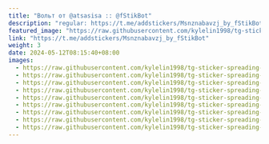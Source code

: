 ```yaml
---
title: "Вольт от @atsasisa :: @fStikBot"
description: "regular: https://t.me/addstickers/Msnznabavzj_by_fStikBot"
featured_image: "https://raw.githubusercontent.com/kylelin1998/tg-sticker-spreading-worldwide-images/main/img/cf59da6e-c303-445e-9aa9-43a798e903db.jpg"
link: "https://t.me/addstickers/Msnznabavzj_by_fStikBot"
weight: 3
date: 2024-05-12T08:15:40+08:00
images:
  - https://raw.githubusercontent.com/kylelin1998/tg-sticker-spreading-worldwide-images/main/img/cf59da6e-c303-445e-9aa9-43a798e903db.jpg
  - https://raw.githubusercontent.com/kylelin1998/tg-sticker-spreading-worldwide-images/main/img/a4f64548-742a-4b29-92f0-714989c8d4ac.jpg
  - https://raw.githubusercontent.com/kylelin1998/tg-sticker-spreading-worldwide-images/main/img/73d16340-1480-4ddc-abb5-61c1e5e49be6.jpg
  - https://raw.githubusercontent.com/kylelin1998/tg-sticker-spreading-worldwide-images/main/img/20a3f839-f534-4758-9cd4-997b93316d23.jpg
  - https://raw.githubusercontent.com/kylelin1998/tg-sticker-spreading-worldwide-images/main/img/265d1e8c-36bc-4983-8d26-dbca108a1b95.jpg
  - https://raw.githubusercontent.com/kylelin1998/tg-sticker-spreading-worldwide-images/main/img/6e192c6c-8a60-4dcc-9273-af46158b2b72.jpg
  - https://raw.githubusercontent.com/kylelin1998/tg-sticker-spreading-worldwide-images/main/img/20a68d4a-87a2-4a68-b9a9-2347ab4efa74.jpg
  - https://raw.githubusercontent.com/kylelin1998/tg-sticker-spreading-worldwide-images/main/img/9271d30f-31e6-4e47-b85f-36a0d3f86e65.jpg
  - https://raw.githubusercontent.com/kylelin1998/tg-sticker-spreading-worldwide-images/main/img/559eb1fa-7fa9-4603-9a5e-bd3d50afa26f.jpg
---
```

